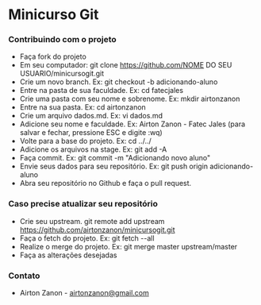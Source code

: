 # Minicurso Git

### Contribuindo com o projeto

* Faça fork do projeto
* Em seu computador: git clone https://github.com/NOME DO SEU USUARIO/minicursogit.git
* Crie um novo branch. Ex: git checkout -b adicionando-aluno
* Entre na pasta de sua faculdade. Ex: cd fatecjales
* Crie uma pasta com seu nome e sobrenome. Ex: mkdir airtonzanon
* Entre na sua pasta. Ex: cd airtonzanon
* Crie um arquivo dados.md. Ex: vi dados.md
* Adicione seu nome e faculdade. Ex: Airton Zanon - Fatec Jales (para salvar e fechar, pressione ESC e digite :wq)
* Volte para a base do projeto. Ex: cd ../../
* Adicione os arquivos na stage. Ex: git add -A
* Faça commit. Ex: git commit -m "Adicionando novo aluno"
* Envie seus dados para seu repositório. Ex: git push origin adicionando-aluno
* Abra seu repositório no Github e faça o pull request.

### Caso precise atualizar seu repositório

* Crie seu upstream. git remote add upstream https://github.com/airtonzanon/minicursogit.git
* Faça o fetch do projeto. Ex: git fetch --all
* Realize o merge do projeto. Ex: git merge master upstream/master
* Faça as alterações desejadas

### Contato

* Airton Zanon - airtonzanon@gmail.com 
